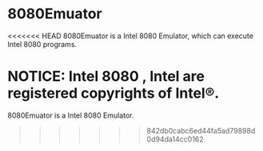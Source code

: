 8080Emuator
===========

<<<<<<< HEAD
8080Emuator is a Intel 8080 Emulator, which can execute Intel 8080 programs.



NOTICE:
	Intel 8080 , Intel are registered copyrights of Intel®.
=======
8080Emuator is a Intel 8080 Emulator.
>>>>>>> 842db0cabc6ed44fa5ad79898d0d94da14cc0162
